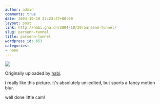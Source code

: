 ```yaml
---
author: admin
comments: true
date: 2004-10-19 22:23:47+00:00
layout: post
link: http://habi.gna.ch/2004/10/20/parsenn-tunnel/
slug: parsenn-tunnel
title: parsenn-tunnel
wordpress_id: 653
categories:
- none
---
```



 [![](http://www.flickr.com/photos/955167_439aaf4943_m.jpg)](http://www.flickr.com/photos/habi/955167/)
   

  Originally uploaded by [habi](http://www.flickr.com/people/habi/).
 



i really like this picture. it's absolutely un-edited, but sports a fancy motion blur.  

well done little cam!
  

